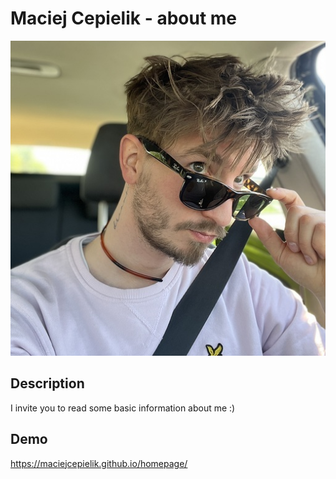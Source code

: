 # Maciej Cepielik - about me

![Maciej Cepielik](images/me.jpg)

## Description
I invite you to read some basic information about me :)

## Demo
https://maciejcepielik.github.io/homepage/
